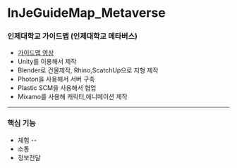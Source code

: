 # InJeGuideMap_Metaverse
### 인제대학교 가이드맵 (인제대학교 메타버스)
- [가이드맵 영상](https://youtu.be/GlB0aMk6Xkk)
- Unity를 이용해서 제작
- Blender로 건물제작, Rhino,ScatchUp으로 지형 제작
- Photon을 사용해서 서버 구축
- Plastic SCM을 사용해서 협업
- Mixamo를 사용해 캐릭터,애니메이션 제작
---
### 핵심 기능
- 체험
-- 
- 소통
- 정보전달
